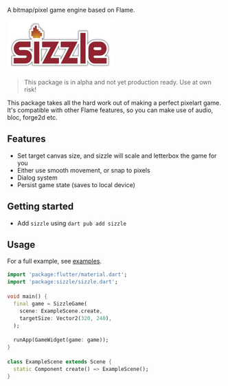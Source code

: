 A bitmap/pixel game engine based on Flame.

![sizzle](sizzle-logo.png "sizzle")

> This package is in alpha and not yet production ready. Use at own risk!

This package takes all the hard work out of making a perfect pixelart game. It's compatible with other Flame features, so you can make use of audio, bloc, forge2d etc.

## Features

- Set target canvas size, and sizzle will scale and letterbox the game for you
- Either use smooth movement, or snap to pixels
- Dialog system
- Persist game state (saves to local device)

## Getting started

- Add `sizzle` using `dart pub add sizzle`

## Usage

For a full example, see [examples](/example/).

```dart
import 'package:flutter/material.dart';
import 'package:sizzle/sizzle.dart';

void main() {
  final game = SizzleGame(
    scene: ExampleScene.create,
    targetSize: Vector2(320, 240),
  );

  runApp(GameWidget(game: game));
}

class ExampleScene extends Scene {
  static Component create() => ExampleScene();
}
```
